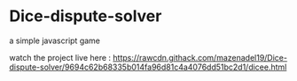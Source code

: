 # Dice-dispute-solver
a simple javascript game

watch the project live here : https://rawcdn.githack.com/mazenadel19/Dice-dispute-solver/9694c62b68335b014fa96d81c4a4076dd51bc2d1/dicee.html
